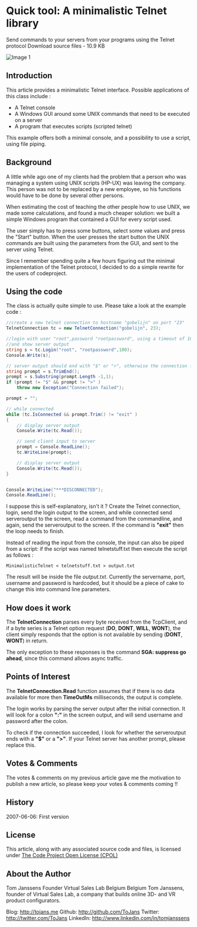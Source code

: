 # Quick tool: A minimalistic Telnet library

Send commands to your servers from your programs using the Telnet protocol
Download source files - 10.9 KB

![Image 1](https://www.codeproject.com/KB/IP/MinimalisticTelnet/telnetconsole.jpg "Image 1")

## Introduction
This article provides a minimalistic Telnet interface. Possible applications of this class include :

- A Telnet console
- A Windows GUI around some UNIX commands that need to be executed on a server
- A program that executes scripts (scripted telnet)

This example offers both a minimal console, and a possibility to use a script, using file piping.

## Background
A little while ago one of my clients had the problem that a person who was managing a system using UNIX scripts (HP-UX) was leaving the company. This person was not to be replaced by a new employee, so his functions would have to be done by several other persons.

When estimating the cost of teaching the other people how to use UNIX, we made some calculations, and found a much cheaper solution: we built a simple Windows program that contained a GUI for every script used.

The user simply has to press some buttons, select some values and press the "Start" button. When the user presses the start button the UNIX commands are built using the parameters from the GUI, and sent to the server using Telnet.

Since I remember spending quite a few hours figuring out the minimal implementation of the Telnet protocol, I decided to do a simple rewrite for the users of codeproject.

## Using the code
The class is actually quite simple to use. Please take a look at the example code :

```csharp
//create a new telnet connection to hostname "gobelijn" on port "23"
TelnetConnection tc = new TelnetConnection("gobelijn", 23);

//login with user "root",password "rootpassword", using a timeout of 100ms, 
//and show server output
string s = tc.Login("root", "rootpassword",100);
Console.Write(s);

// server output should end with "$" or ">", otherwise the connection failed
string prompt = s.TrimEnd();
prompt = s.Substring(prompt.Length -1,1);
if (prompt != "$" && prompt != ">" )
    throw new Exception("Connection failed");

prompt = "";

// while connected
while (tc.IsConnected && prompt.Trim() != "exit" )
{
    // display server output
    Console.Write(tc.Read());

    // send client input to server
    prompt = Console.ReadLine();
    tc.WriteLine(prompt);

    // display server output
    Console.Write(tc.Read());
}


Console.WriteLine("***DISCONNECTED");
Console.ReadLine();
```

I suppose this is self-explanatory, isn't it ? Create the Telnet connection, login, send the login output to the screen, and while connected send serveroutput to the screen, read a command from the commandline, and again, send the serveroutput to the screen.
If the command is **"exit"** then the loop needs to finish.

Instead of reading the input from the console, the input can also be piped from a script: if the script was named telnetstuff.txt then execute the script as follows :

    MinimalisticTelnet < telnetstuff.txt > output.txt
	
The result will be inside the file *output.txt*. Currently the servername, port, username and password is hardcoded, but it should be a piece of cake to change this into command line parameters.

## How does it work
The **TelnetConnection** parses every byte received from the TcpClient, and if a byte series is a Telnet option request (**DO**, **DONT**, **WILL**, **WONT**), the client simply responds that the option is not available by sending (**DONT**, **WONT**) in return.

The only exception to these responses is the command **SGA: suppress go ahead**, since this command allows async traffic.

## Points of Interest
The **TelnetConnection.Read** function assumes that if there is no data available for more then **TimeOutMs** milliseconds, the output is complete.

The login works by parsing the server output after the initial connection. It will look for a colon **":"** in the screen output, and will send username and password after the colon.

To check if the connection succeeded, I look for whether the serveroutput ends with a **"$"** or a **">"**. If your Telnet server has another prompt, please replace this.

## Votes & Comments
The votes & comments on my previous article gave me the motivation to publish a new article, so please keep your votes & comments coming !!

## History
2007-06-06: First version

## License
This article, along with any associated source code and files, is licensed under [The Code Project Open License (CPOL)](http://www.codeproject.com/info/cpol10.aspx "he Code Project Open License (CPOL)")

## About the Author
Tom Janssens
Founder Virtual Sales Lab
Belgium Belgium
Tom Janssens, founder of Virtual Sales Lab, a company that builds online 3D- and VR product configurators.

Blog: http://tojans.me
Github: http://github.com/ToJans
Twitter: http://twitter.com/ToJans
LinkedIn: http://www.linkedin.com/in/tomjanssens
